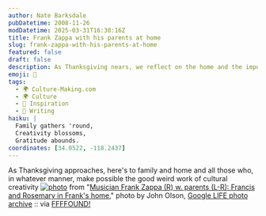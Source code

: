 ```yaml
---
author: Nate Barksdale
pubDatetime: 2008-11-26
modDatetime: 2025-03-31T16:30:16Z
title: Frank Zappa with his parents at home
slug: frank-zappa-with-his-parents-at-home
featured: false
draft: false
description: As Thanksgiving nears, we reflect on the home and the importance of those who inspire our creative journeys.
emoji: 🦃
tags:
  - 🌍 Culture-Making.com
  - 🌍 Culture
  - 🌟 Inspiration
  - 📝 Writing
haiku: |
  Family gathers 'round,  
  Creativity blossoms,  
  Gratitude abounds.
coordinates: [34.0522, -118.2437]
---
```


As Thanksgiving approaches, here's to family and home and all those who, in whatever manner, make possible the good weird work of cultural creativity
[![photo](http://culture-making.com/media/c.jpg)](http://images.google.com/hosted/life/l?q=zappa+source:life&imgurl=ff002c907b64a1ff)
from "[Musician Frank Zappa (R) w. parents (L-R): Francis and Rosemary in Frank's home](https://www.google.com/search?q=%22Musician%20Frank%20Zappa%20%28R%29%20w.%20parents%20%28L-R%29%3A%20Francis%20and%20Rosemary%20in%20Frank%27s%20home%22%20images.google.com)," photo by John Olson, [Google LIFE photo archive](https://www.google.com/search?q=%22Google%20LIFE%20photo%20archive%22%20images.google.com) :: via [FFFFOUND!](https://www.google.com/search?q=%22FFFFOUND%21%22%20ffffound.com)
